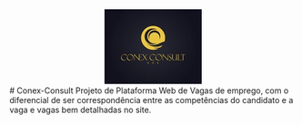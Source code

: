 <div align="center">
    <img width = "imagem" title = "Logo da iamagem" src=imagens/logo_ajustada.jpg>
</div>
# Conex-Consult
Projeto de Plataforma Web de Vagas de emprego, com o diferencial de ser correspondência entre as competências do candidato e a vaga e vagas bem detalhadas no site.
